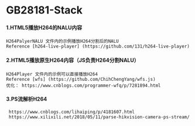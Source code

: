 # GB28181-Stack
#### 1.HTML5播放H264的NALU内容  
    H264PalyerNALU 文件内的示例播放H264分割后的NALU
    Reference [h264-live-player] (https://github.com/131/h264-live-player)
#### 2.HTML5播放原生H264内容（JS负责H264分割NALU） 
    H264Player 文件内的示例可以直接播放H264
    Reference [wfs] (https://github.com/ChihChengYang/wfs.js)
    优化： https://www.cnblogs.com/programmer-wfq/p/7281894.html
#### 3.PS流解析H264  
     https://www.cnblogs.com/lihaiping/p/4181607.html
     https://www.xilixili.net/2018/05/11/parse-hikvision-camera-ps-stream/
